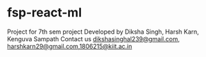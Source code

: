 # fsp-react-ml
Project for 7th sem project
Developed by
Diksha Singh, Harsh Karn, Kenguva Sampath
Contact us
dikshasinghal239@gmail.com, harshkarn29@gmail.com,1806215@kiit.ac.in
